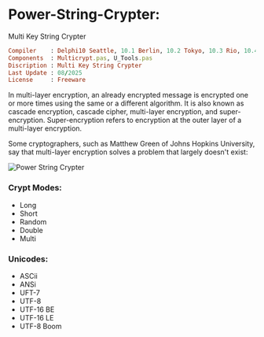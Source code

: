 # Power-String-Crypter:
Multi Key String Crypter

```ruby
Compiler    : Delphi10 Seattle, 10.1 Berlin, 10.2 Tokyo, 10.3 Rio, 10.4 Sydney, 11 Alexandria, 12 Athens
Components  : Multicrypt.pas, U_Tools.pas
Discription : Multi Key String Crypter
Last Update : 08/2025
License     : Freeware
```

In multi-layer encryption, an already encrypted message is encrypted one or more times using the same or a different algorithm. It is also known as cascade encryption, cascade cipher, multi-layer encryption, and super-encryption. Super-encryption refers to encryption at the outer layer of a multi-layer encryption.

Some cryptographers, such as Matthew Green of Johns Hopkins University, say that multi-layer encryption solves a problem that largely doesn't exist:

![Power String Crypter](https://github.com/user-attachments/assets/696cb0ff-2310-4122-8c54-fc0b14b27caf)


### Crypt Modes:
* Long
* Short
* Random
* Double
* Multi


### Unicodes:
* ASCii
* ANSi
* UFT-7
* UTF-8
* UTF-16 BE
* UTF-16 LE
* UTF-8 Boom

